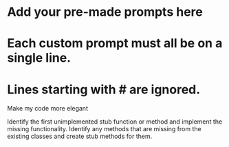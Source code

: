 # Add your pre-made prompts here
# Each custom prompt must all be on a single line.
# Lines starting with # are ignored.

Make my code more elegant 

Identify the first unimplemented stub function or method and implement the missing functionality. 
Identify any methods that are missing from the existing classes and create stub methods for them. 